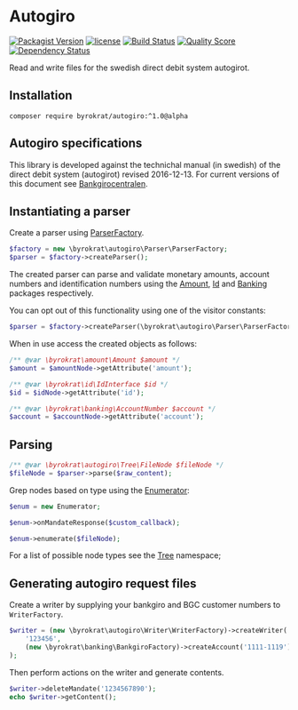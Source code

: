 # Autogiro

[![Packagist Version](https://img.shields.io/packagist/v/byrokrat/autogiro.svg?style=flat-square)](https://packagist.org/packages/byrokrat/autogiro)
[![license](https://img.shields.io/github/license/byrokrat/autogiro.svg?maxAge=2592000&style=flat-square)](LICENSE)
[![Build Status](https://img.shields.io/travis/byrokrat/autogiro/master.svg?style=flat-square)](https://travis-ci.org/byrokrat/autogiro)
[![Quality Score](https://img.shields.io/scrutinizer/g/byrokrat/autogiro.svg?style=flat-square)](https://scrutinizer-ci.com/g/byrokrat/autogiro)
[![Dependency Status](https://img.shields.io/gemnasium/byrokrat/autogiro.svg?style=flat-square)](https://gemnasium.com/byrokrat/autogiro)

Read and write files for the swedish direct debit system autogirot.

Installation
------------
```shell
composer require byrokrat/autogiro:^1.0@alpha
```

Autogiro specifications
-----------------------
This library is developed against the technichal manual (in swedish) of the
direct debit system (autogirot) revised 2016-12-13. For current versions of this
document see [Bankgirocentralen](http://bgc.se).

Instantiating a parser
----------------------
Create a parser using [ParserFactory](/src/Parser/ParserFactory.php).

<!--
    @example factory-n-parser
-->
```php
$factory = new \byrokrat\autogiro\Parser\ParserFactory;
$parser = $factory->createParser();
```

The created parser can parse and validate monetary amounts, account numbers and
identification numbers using the [Amount](https://github.com/byrokrat/amount),
[Id](https://github.com/byrokrat/id) and [Banking](https://github.com/byrokrat/banking)
packages respectively.

You can opt out of this functionality using one of the visitor constants:

<!--
    @extends factory-n-parser
-->
```php
$parser = $factory->createParser(\byrokrat\autogiro\Parser\ParserFactory::VISITOR_IGNORE_EXTERNAL);
```

When in use access the created objects as follows:

<!-- @ignore -->
```php
/** @var \byrokrat\amount\Amount $amount */
$amount = $amountNode->getAttribute('amount');

/** @var \byrokrat\id\IdInterface $id */
$id = $idNode->getAttribute('id');

/** @var \byrokrat\banking\AccountNumber $account */
$account = $accountNode->getAttribute('account');
```

Parsing
-------

<!-- @ignore -->
```php
/** @var \byrokrat\autogiro\Tree\FileNode $fileNode */
$fileNode = $parser->parse($raw_content);
```

Grep nodes based on type using the [Enumerator](/src/Enumerator.php):

<!-- @ignore -->
```php
$enum = new Enumerator;

$enum->onMandateResponse($custom_callback);

$enum->enumerate($fileNode);
```

For a list of possible node types see the [Tree](/src/Tree) namespace;

Generating autogiro request files
---------------------------------
Create a writer by supplying your bankgiro and BGC customer numbers to `WriterFactory`.

<!-- @example WriterFactory -->
```php
$writer = (new \byrokrat\autogiro\Writer\WriterFactory)->createWriter(
    '123456',
    (new \byrokrat\banking\BankgiroFactory)->createAccount('1111-1119')
);
```

Then perform actions on the writer and generate contents.

<!--
    @extends WriterFactory
    @expectOutput /AUTOGIRO/
-->
```php
$writer->deleteMandate('1234567890');
echo $writer->getContent();
```

